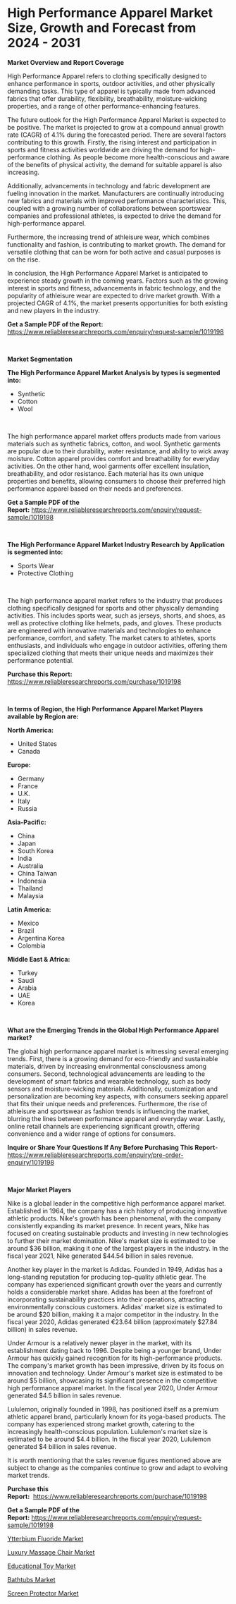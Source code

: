 <p><h1>High Performance Apparel Market Size, Growth and Forecast from 2024 - 2031</h1></p><p><strong>Market Overview and Report Coverage</strong></p>
<p><p>High Performance Apparel refers to clothing specifically designed to enhance performance in sports, outdoor activities, and other physically demanding tasks. This type of apparel is typically made from advanced fabrics that offer durability, flexibility, breathability, moisture-wicking properties, and a range of other performance-enhancing features.</p><p>The future outlook for the High Performance Apparel Market is expected to be positive. The market is projected to grow at a compound annual growth rate (CAGR) of 4.1% during the forecasted period. There are several factors contributing to this growth. Firstly, the rising interest and participation in sports and fitness activities worldwide are driving the demand for high-performance clothing. As people become more health-conscious and aware of the benefits of physical activity, the demand for suitable apparel is also increasing.</p><p>Additionally, advancements in technology and fabric development are fueling innovation in the market. Manufacturers are continually introducing new fabrics and materials with improved performance characteristics. This, coupled with a growing number of collaborations between sportswear companies and professional athletes, is expected to drive the demand for high-performance apparel.</p><p>Furthermore, the increasing trend of athleisure wear, which combines functionality and fashion, is contributing to market growth. The demand for versatile clothing that can be worn for both active and casual purposes is on the rise.</p><p>In conclusion, the High Performance Apparel Market is anticipated to experience steady growth in the coming years. Factors such as the growing interest in sports and fitness, advancements in fabric technology, and the popularity of athleisure wear are expected to drive market growth. With a projected CAGR of 4.1%, the market presents opportunities for both existing and new players in the industry.</p></p>
<p><strong>Get a Sample PDF of the Report:</strong> <a href="https://www.reliableresearchreports.com/enquiry/request-sample/1019198">https://www.reliableresearchreports.com/enquiry/request-sample/1019198</a></p>
<p>&nbsp;</p>
<p><strong>Market Segmentation</strong></p>
<p><strong>The High Performance Apparel Market Analysis by types is segmented into:</strong></p>
<p><ul><li>Synthetic</li><li>Cotton</li><li>Wool</li></ul></p>
<p>&nbsp;</p>
<p><p>The high performance apparel market offers products made from various materials such as synthetic fabrics, cotton, and wool. Synthetic garments are popular due to their durability, water resistance, and ability to wick away moisture. Cotton apparel provides comfort and breathability for everyday activities. On the other hand, wool garments offer excellent insulation, breathability, and odor resistance. Each material has its own unique properties and benefits, allowing consumers to choose their preferred high performance apparel based on their needs and preferences.</p></p>
<p><strong>Get a Sample PDF of the Report:</strong>&nbsp;<a href="https://www.reliableresearchreports.com/enquiry/request-sample/1019198">https://www.reliableresearchreports.com/enquiry/request-sample/1019198</a></p>
<p>&nbsp;</p>
<p><strong>The High Performance Apparel Market Industry Research by Application is segmented into:</strong></p>
<p><ul><li>Sports Wear</li><li>Protective Clothing</li></ul></p>
<p>&nbsp;</p>
<p><p>The high performance apparel market refers to the industry that produces clothing specifically designed for sports and other physically demanding activities. This includes sports wear, such as jerseys, shorts, and shoes, as well as protective clothing like helmets, pads, and gloves. These products are engineered with innovative materials and technologies to enhance performance, comfort, and safety. The market caters to athletes, sports enthusiasts, and individuals who engage in outdoor activities, offering them specialized clothing that meets their unique needs and maximizes their performance potential.</p></p>
<p><strong>Purchase this Report:</strong>&nbsp; <a href="https://www.reliableresearchreports.com/purchase/1019198">https://www.reliableresearchreports.com/purchase/1019198</a></p>
<p>&nbsp;</p>
<p><strong>In terms of Region, the High Performance Apparel Market Players available by Region are:</strong></p>
<p>
    <p> <strong> North America: </strong>
        <ul>
            <li>United States</li>
            <li>Canada</li>
        </ul>
        </p> 
    <p> <strong> Europe: </strong>
        <ul>
            <li>Germany</li>
            <li>France</li>
            <li>U.K.</li>
            <li>Italy</li>
            <li>Russia</li>
        </ul>
        </p> 
    <p> <strong> Asia-Pacific: </strong>
        <ul>
            <li>China</li>
            <li>Japan</li>
            <li>South Korea</li>
            <li>India</li>
            <li>Australia</li>
            <li>China Taiwan</li>
            <li>Indonesia</li>
            <li>Thailand</li>
            <li>Malaysia</li>
        </ul>
        </p> 
    <p> <strong> Latin America: </strong>
        <ul>
            <li>Mexico</li>
            <li>Brazil</li>
            <li>Argentina Korea</li>
            <li>Colombia</li>
        </ul>
        </p> 
    <p> <strong> Middle East & Africa: </strong>
        <ul>
            <li>Turkey</li>
            <li>Saudi</li>
            <li>Arabia</li>
            <li>UAE</li>
            <li>Korea</li>
        </ul>
    </p>
    </p>
<p>&nbsp;</p>
<p><strong>What are the Emerging Trends in the Global High Performance Apparel market?</strong></p>
<p><p>The global high performance apparel market is witnessing several emerging trends. First, there is a growing demand for eco-friendly and sustainable materials, driven by increasing environmental consciousness among consumers. Second, technological advancements are leading to the development of smart fabrics and wearable technology, such as body sensors and moisture-wicking materials. Additionally, customization and personalization are becoming key aspects, with consumers seeking apparel that fits their unique needs and preferences. Furthermore, the rise of athleisure and sportswear as fashion trends is influencing the market, blurring the lines between performance apparel and everyday wear. Lastly, online retail channels are experiencing significant growth, offering convenience and a wider range of options for consumers.</p></p>
<p><strong>Inquire or Share Your Questions If Any Before Purchasing This Report</strong>- <a href="https://www.reliableresearchreports.com/enquiry/pre-order-enquiry/1019198">https://www.reliableresearchreports.com/enquiry/pre-order-enquiry/1019198</a></p>
<p>&nbsp;</p>
<p><strong>Major Market Players</strong></p>
<p><p>Nike is a global leader in the competitive high performance apparel market. Established in 1964, the company has a rich history of producing innovative athletic products. Nike's growth has been phenomenal, with the company consistently expanding its market presence. In recent years, Nike has focused on creating sustainable products and investing in new technologies to further their market domination. Nike's market size is estimated to be around $36 billion, making it one of the largest players in the industry. In the fiscal year 2021, Nike generated $44.54 billion in sales revenue.</p><p>Another key player in the market is Adidas. Founded in 1949, Adidas has a long-standing reputation for producing top-quality athletic gear. The company has experienced significant growth over the years and currently holds a considerable market share. Adidas has been at the forefront of incorporating sustainability practices into their operations, attracting environmentally conscious customers. Adidas' market size is estimated to be around $20 billion, making it a major competitor in the industry. In the fiscal year 2020, Adidas generated €23.64 billion (approximately $27.84 billion) in sales revenue.</p><p>Under Armour is a relatively newer player in the market, with its establishment dating back to 1996. Despite being a younger brand, Under Armour has quickly gained recognition for its high-performance products. The company's market growth has been impressive, driven by its focus on innovation and technology. Under Armour's market size is estimated to be around $5 billion, showcasing its significant presence in the competitive high performance apparel market. In the fiscal year 2020, Under Armour generated $4.5 billion in sales revenue.</p><p>Lululemon, originally founded in 1998, has positioned itself as a premium athletic apparel brand, particularly known for its yoga-based products. The company has experienced strong market growth, catering to the increasingly health-conscious population. Lululemon's market size is estimated to be around $4.4 billion. In the fiscal year 2020, Lululemon generated $4 billion in sales revenue.</p><p>It is worth mentioning that the sales revenue figures mentioned above are subject to change as the companies continue to grow and adapt to evolving market trends.</p></p>
<p><strong>Purchase this Report:</strong>&nbsp;&nbsp;<a href="https://www.reliableresearchreports.com/purchase/1019198">https://www.reliableresearchreports.com/purchase/1019198</a></p>
<p></p>
<p><strong>Get a Sample PDF of the Report:</strong>&nbsp;<a href="https://www.reliableresearchreports.com/enquiry/request-sample/1019198">https://www.reliableresearchreports.com/enquiry/request-sample/1019198</a></p>
<p><p><a href="https://www.linkedin.com/pulse/ytterbium-fluoride-market-size-2023-2030-global-industrial-oulee/">Ytterbium Fluoride Market</a></p><p><a href="https://github.com/JameTravis/Market-Research-Report-List-2/blob/main/luxury-massage-chair-market.md">Luxury Massage Chair Market</a></p><p><a href="https://github.com/RoccoManning/Market-Research-Report-List-2/blob/main/educational-toy-market.md">Educational Toy Market</a></p><p><a href="https://github.com/NorbertYates/Market-Research-Report-List-2/blob/main/bathtubs-market.md">Bathtubs Market</a></p><p><a href="https://github.com/RichRobinson5/Market-Research-Report-List-2/blob/main/screen-protector-market.md">Screen Protector Market</a></p></p>